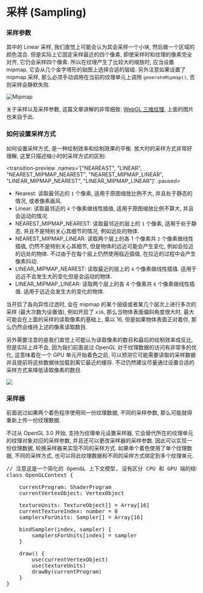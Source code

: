 # 采样 (Sampling)

### 采样参数

其中的 Linear 采样, 我们直觉上可能会认为其会采样一个小块, 然后做一个区域的颜色混合. 但是实际上它固定采样最近的四个像素, 即使采样时和纹理的像素完全对齐, 它仍会采样四个像素. 所以在纹理产生了比较大的缩放时, 应当设置 mipmap, 它会从几个金字塔形的贴图上选择合适的层级. 另外注意如果设置了 mipmap 采样, 那么必须手动调用在当前的纹理单元上调用 `generateMipmap()`, 否则采样会静默失败.

![Mipmap](https://webglfundamentals.org/webgl/lessons/resources/mipmap-low-res-enlarged.png)

关于采样以及采样参数, 这篇文章讲解的非常细致: [WebGL 三维纹理](https://webglfundamentals.org/webgl/lessons/zh_cn/webgl-3d-textures.html), 上面的图片也来自于此.


### 如何设置采样方式

如何设置采样方式, 是一种绘制效率和绘制效果的平衡. 放大时的采样方式非常好理解, 这里只描述缩小时的采样方式的区别:

<transition-preview .names='["NEAREAST", "LINEAR", "NEAREST_MIPMAP_NEAREST", "NEAREST_MIPMAP_LINEAR", "LINEAR_MIPMAP_NEAREST", "LINEAR_MIPMAP_LINEAR"]' .paused></transition-preview>

 - Nearest: 读取最邻近的 `1` 个像素, 适用于原图缩放比例不大, 并且处于静态的情况, 或者像素画风.
 - Linear: 读取最邻近的 `4` 个像素做线性插值, 适用于原图缩放比例不算大, 并且会运动的情况.
 - NEAREST_MIPMAP_NEAREST: 读取最邻近的层上的 `1` 个像素, 适用于处于静态, 并且不是特别关心其细节的情况, 例如远处的物体.
 - NEAREST_MIPMAP_LINEAR: 读取两个层上的各 1 个像素共 `2` 个像素做线性插值, 仍然不是特别关心其细节, 但是物体的远近可能会产生变化, 例如会拉近的远处的物体. 不过由于在每个层上仍然使用临近插值, 在拉近的过程中会产生像素抖动.
 - LINEAR_MIPMAP_NEAREST: 读取最近的层上的 `4` 个像素做线性插值. 适用于远近不会发生大的变化但是会运动的物体.
 - LINEAR_MIPMAP_LINEAR: 读取两个层上的各 4 个像素共 `8` 个像素做线性插值. 适用于远近会发生大的变化的物体.

当开启了各向异性过滤时, 会在 mipmap 的某个层级或者某几个层次上进行多次的采样 (最大次数为设置值), 例如开启了 `x16`, 那么当物体表面偏斜角度很大时, 最大可能会在上面的采样的读取像素的基础上, 乘以 16, 但是如果物体表面正对着你, 那么仍然会维持上述的像素读取数目.

另外需要注意的是我们直觉上可能认为读取像素的数目和最后的绘制效率成反比, 但是实际上并不会, 因为我们前面说过 OpenGL 对于纹理数据的访问有非常多的优化, 这意味着在一个 GPU 单元开始着色之前, 可以预测它可能需要读取的采样数据并且提前将这些数据块加载到离它最近的缓存. 不过仍然建议尽量通过设置合适的采样方式来降低读取像素的数目.

![](md/images/2020-03-05_17-25-29.jpg)

### 采样器

前面说过如果两个着色程序使用同一份纹理数据, 不同的采样参数, 那么可能就得重新上传一份纹理数据.

不过从 OpenGL 3.0 开始, 支持为纹理单元设置采样器, 它会替代所在的纹理单元的纹理对象对应的采样参数, 并且还可以更改采样器的采样参数. 因此可以实现一份纹理数据, 轮换采样器来实现不同的采样方式. 如果单个着色使用了单个纹理数据, 不同的采样方式, 也可以将此纹理数据和不同的采样方式绑定到多个纹理单元.

<pre class="language-ts">
// 注意这是一个简化的 OpenGL 上下文模型, 没有区分 CPU 和 GPU 端的结构.
class OpenGLContext {
	
	currentProgram: ShaderProgram
	currentVertexObject: VertexObject

	textureUnits: TextureObject[] = Array[16]
	currentTextureIndex: number = 0
	samplersForUnits: Sampler[] = Array[16]

	bindSampler(index, sampler) {
		samplersForUnits[index] = sampler
	}

	draw() {
		use(currentVertexObject)
		use(textureUnits)
		drawBy(currentProgram)
	}
}
</pre>